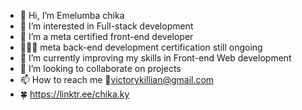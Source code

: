 - 👋 Hi, I’m Emelumba chika 
- 👀 I’m interested in Full-stack development 
- 💐 I’m a meta certified front-end developer
- 👩🏾‍💻 meta back-end development certification still ongoing
- 🌱 I’m currently improving my skills in Front-end Web development 
- 💞️ I’m looking to collaborate on projects
- 📫 How to reach me 📩victorykillian@gmail.com
- 🍀 https://linktr.ee/chika.ky

<!---
kylian001/kylian001 is a ✨ special ✨ repository because its `README.md` (this file) appears on your GitHub profile.
You can click the Preview link to take a look at your changes.
--->
